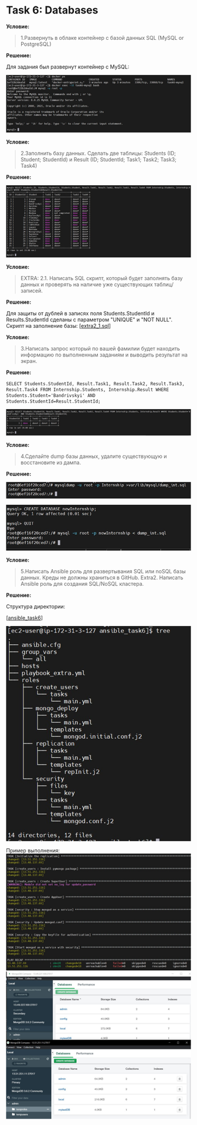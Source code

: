 # Task 6: Databases

**Условие:**
>1.Развернуть в облаке контейнер с базой данных SQL (MySQL or PostgreSQL)

**Решение:**

Для задания был развернут контейнер с MySQL:

![img1](https://github.com/OlehBandrivskyi/DevOps_Internship/blob/7cc01db29b9248304fc604dc0970a887840f31c2/task6/img/img1.jpg)


**Условие:**
>2.Заполнить базу данных. 
>Сделать две таблицы: Students (ID; Student; StudentId) и Result (ID; StudentId; Task1; Task2; Task3; Task4)

**Решение:**

![img2](https://github.com/OlehBandrivskyi/DevOps_Internship/blob/7cc01db29b9248304fc604dc0970a887840f31c2/task6/img/img2.jpg)

**Условие:**
>EXTRA: 2.1. Написать SQL скрипт, который будет заполнять базу данных и проверять на наличие уже существующих таблиц/записей.

**Решение:**

Для защиты от дублей в записях поля Students.StudentId и Results.StudentId сделаны с параметром "UNIQUE" и "NOT NULL".
Скрипт на заполнение базы: [[extra2_1.sql]()]

**Условие:**
>3.Написать запрос который по вашей фамилии будет находить информацию по выполненным заданиям и выводить результат на экран.

**Решение:**

```
SELECT Students.StudentId, Result.Task1, Result.Task2, Result.Task3, Result.Task4 FROM Internship.Students, Internship.Result WHERE Students.Student='Bandrivskyi' AND Students.StudentId=Result.StudentId;
```

![img3](https://github.com/OlehBandrivskyi/DevOps_Internship/blob/7cc01db29b9248304fc604dc0970a887840f31c2/task6/img/img3.jpg)

**Условие:**
>4.Сделайте dump базы данных, удалите существующую и восстановите из дампа.

**Решение:**

![img4](https://github.com/OlehBandrivskyi/DevOps_Internship/blob/7cc01db29b9248304fc604dc0970a887840f31c2/task6/img/img4.jpg)

![img5](https://github.com/OlehBandrivskyi/DevOps_Internship/blob/7cc01db29b9248304fc604dc0970a887840f31c2/task6/img/img5.jpg)

**Условие:**
>5.Написать Ansible роль для развертывания SQL или noSQL базы данных. Креды не должны храниться в GitHub.
>Extra2. Написать Ansible роль для создания SQL/NoSQL кластера.

**Решение:**

Структура директории:

[[ansible_task6]()]

![img10](https://github.com/OlehBandrivskyi/DevOps_Internship/blob/7cc01db29b9248304fc604dc0970a887840f31c2/task6/img/img10.jpg)

Пример выполнения: 
![img11](https://github.com/OlehBandrivskyi/DevOps_Internship/blob/7cc01db29b9248304fc604dc0970a887840f31c2/task6/img/img11.jpg)
![img8](https://github.com/OlehBandrivskyi/DevOps_Internship/blob/7cc01db29b9248304fc604dc0970a887840f31c2/task6/img/img8.jpg)

